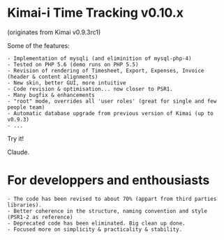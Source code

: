 Kimai-i Time Tracking v0.10.x
====================================
(originates from Kimai v0.9.3rc1)

Some of the features:

    - Implementation of mysqli (and eliminition of mysql-php-4)
    - Tested on PHP 5.6 (demo runs on PHP 5.5)
    - Revision of rendering of Timesheet, Export, Expenses, Invoice (header & content alignments)
    - New skin, better GUI, more intuitive
    - Code revision & optimisation... now closer to PSR1.
    - Many bugfix & enhancements
    - "root" mode, overrides all 'user roles' (great for single and few people team)
    - Automatic database upgrade from previous version of Kimai (up to v0.9.3)
    - ...

Try it!

Claude.




For developpers and enthousiasts
================================
    - The code has been revised to about 70% (appart from third parties libraries).
    - Better coherence in the structure, naming convention and style (PSR1-2 as reference)
    - Deprecated code has been eliminated. Big clean up done.
    - Focused more on simplicity & practicality & stability. 


